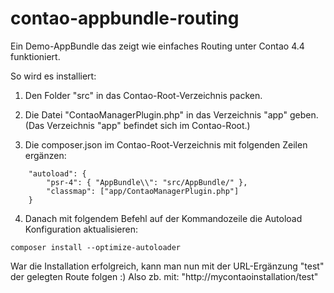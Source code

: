 # contao-appbundle-routing

Ein Demo-AppBundle das zeigt wie einfaches Routing unter Contao 4.4 funktioniert.

So wird es installiert:

1) Den Folder "src" in das Contao-Root-Verzeichnis packen.

2) Die Datei "ContaoManagerPlugin.php" in das Verzeichnis "app" geben.
(Das Verzeichnis "app" befindet sich im Contao-Root.)

3) Die composer.json im Contao-Root-Verzeichnis mit folgenden Zeilen ergänzen:
```
    "autoload": {
        "psr-4": { "AppBundle\\": "src/AppBundle/" },
        "classmap": ["app/ContaoManagerPlugin.php"]
    }
```

4) Danach mit folgendem Befehl auf der Kommandozeile die Autoload Konfiguration aktualisieren:
```
composer install --optimize-autoloader
```

War die Installation erfolgreich, kann man nun mit der URL-Ergänzung "test" der gelegten Route folgen :)
Also zb. mit: "http://mycontaoinstallation/test"
